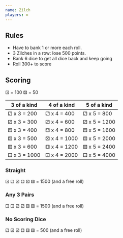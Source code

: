 ```yaml
---
name: Zilch
players: ∞
---
```


## Rules

* Have to bank 1 or more each roll. 
* 3 Zilches in a row: lose 500 points.
* Bank 6 dice to get all dice back and keep going
* Roll 300+ to score

## Scoring

⚀ = 100
⚄ = 50

| 3 of a kind  | 4 of a kind  | 5 of a kind  |
|--------------|--------------|--------------|
| ⚁ x 3 = 200  | ⚁ x 4 = 400  | ⚁ x 5 = 800  |
| ⚂ x 3 = 300  | ⚂ x 4 = 600  | ⚂ x 5 = 1200 |
| ⚃ x 3 = 400  | ⚃ x 4 = 800  | ⚃ x 5 = 1600 |
| ⚄ x 3 = 500  | ⚄ x 4 = 1000 | ⚄ x 5 = 2000 |
| ⚅ x 3 = 600  | ⚅ x 4 = 1200 | ⚅ x 5 = 2400 |
| ⚀ x 3 = 1000 | ⚀ x 4 = 2000 | ⚀ x 5 = 4000 |

### Straight
⚀ ⚁ ⚂ ⚃ ⚄ ⚅ = 1500 (and a free roll)

### Any 3 Pairs
⚀ ⚀ ⚂ ⚂ ⚄ ⚄ = 1500 (and a free roll)

### No Scoring Dice
⚁ ⚂ ⚂ ⚃ ⚅ ⚅ = 500 (and a free roll)
